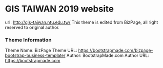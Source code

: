# GIS TAIWAN 2019 website
url: http://gis-taiwan.ntu.edu.tw/
This theme is edited from BizPage, all right reserved to original author.

### Theme Information

Theme Name: BizPage
Theme URL: https://bootstrapmade.com/bizpage-bootstrap-business-template/
Author: BootstrapMade.com
Author URL: https://bootstrapmade.com


